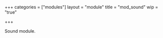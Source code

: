 +++
categories = ["modules"]
layout = "module"
title = "mod_sound"
wip = "true"

+++

Sound module.

